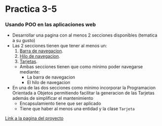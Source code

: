 # Practica 3-5

### Usando POO en las aplicaciones web

- Desarrollar una pagina con al menos 2 secciones disponibles (tematica a su gusto)
- Las 2 secciones tienen que tener al menos un:
    1. [Barra de navegacion](https://getbootstrap.com/docs/5.2/components/navbar/).
    1. [Hilo de navegacion](https://getbootstrap.com/docs/5.2/components/breadcrumb/).
    1. [Tarjetas](https://getbootstrap.com/docs/5.2/components/card/).
    - Ambas secciones tienen que como minimo poder navegarse mediante:
        - La barra de navegacion
        - El hilo de navegacion
- En una de las dos secciones como minimo incorporar la Programacion Orientada a Objetos permitiendo facilitar la generacion de las Tarjetas además de simplificar el mantenimiento
    - Encapsulamiento tiene que ser aplicado
    - Tiene que haber al menos una entidad y la clase `Tarjeta`


[Link a la pagina del proyecto](https://erick-c3.github.io/Practica_3-5)